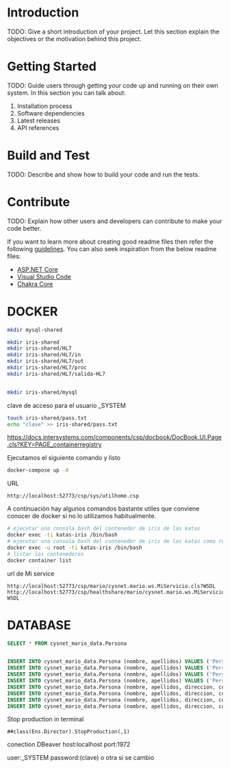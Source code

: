 # Introduction 
TODO: Give a short introduction of your project. Let this section explain the objectives or the motivation behind this project. 

# Getting Started
TODO: Guide users through getting your code up and running on their own system. In this section you can talk about:
1.	Installation process
2.	Software dependencies
3.	Latest releases
4.	API references

# Build and Test
TODO: Describe and show how to build your code and run the tests. 

# Contribute
TODO: Explain how other users and developers can contribute to make your code better. 

If you want to learn more about creating good readme files then refer the following [guidelines](https://docs.microsoft.com/en-us/azure/devops/repos/git/create-a-readme?view=azure-devops). You can also seek inspiration from the below readme files:
- [ASP.NET Core](https://github.com/aspnet/Home)
- [Visual Studio Code](https://github.com/Microsoft/vscode)
- [Chakra Core](https://github.com/Microsoft/ChakraCore)


# DOCKER




```sh
mkdir mysql-shared

mkdir iris-shared
mkdir iris-shared/HL7
mkdir iris-shared/HL7/in
mkdir iris-shared/HL7/out
mkdir iris-shared/HL7/proc
mkdir iris-shared/HL7/salida-HL7


mkdir iris-shared/mysql
```

clave de acceso para el usuario _SYSTEM

```sh
touch iris-shared/pass.txt
echo "clave" >> iris-shared/pass.txt
```
https://docs.intersystems.com/components/csp/docbook/DocBook.UI.Page.cls?KEY=PAGE_containerregistry

Ejecutamos el siguiente comando y listo



```sh
docker-compose up -d
```
URL
```
http://localhost:52773/csp/sys/utilhome.csp 
```

A continuación hay algunos comandos bastante utiles que conviene conocer de docker si no lo utilizamos habitualmente.


```sh
# ejecutar una consola bash del contenedor de iris de las katas
docker exec -ti katas-iris /bin/bash
# ejecutar una consola bash del contenedor de iris de las katas como root
docker exec -u root -ti katas-iris /bin/bash
# listar los contenedores
docker container list
```


url  de Mi service
```
http://localhost:52773/csp/mario/cysnet.mario.ws.MiServicio.cls?WSDL 
http://localhost:52773/csp/healthshare/mario/cysnet.mario.ws.MiServicio.cls?WSDL 
```


# DATABASE

```sql
SELECT * FROM cysnet_mario_data.Persona
```

```sql

INSERT INTO cysnet_mario_data.Persona (nombre, apellidos) VALUES ('Persona1','de Prueba')
INSERT INTO cysnet_mario_data.Persona (nombre, apellidos) VALUES ('Persona2','de Prueba')
INSERT INTO cysnet_mario_data.Persona (nombre, apellidos) VALUES ('Persona3','de Prueba')
INSERT INTO cysnet_mario_data.Persona (nombre, apellidos) VALUES ('Persona4','de Prueba')
INSERT INTO cysnet_mario_data.Persona (nombre, apellidos, direccion, codPostal) VALUES ('Persona5','de Prueba','address5',5)
INSERT INTO cysnet_mario_data.Persona (nombre, apellidos, direccion, codPostal) VALUES ('Persona6','de Prueba','address6',6)
INSERT INTO cysnet_mario_data.Persona (nombre, apellidos, direccion, codPostal) VALUES ('Persona7','de Prueba','address7',7)
INSERT INTO cysnet_mario_data.Persona (nombre, apellidos, direccion, codPostal) VALUES ('Persona8','de Prueba','address8',8)

```

Stop production in terminal
```
##class(Ens.Director).StopProduction(,1)
```


conection DBeaver
host:localhost
port:1972

user:_SYSTEM
password:(clave) o otra si se cambio